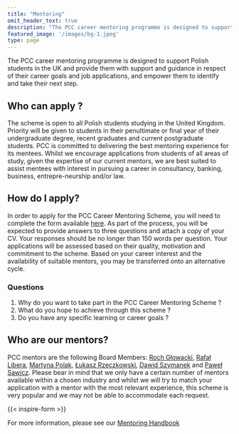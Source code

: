 ```yaml
---
title: "Mentoring"
omit_header_text: true
description: "The PCC career mentoring programme is designed to support Polish students in the UK and provide them with support and guidance in respect of their career goals and job applications, and empower them to identify and take their next step. "
featured_image: '/images/bg-1.jpeg'
type: page
---
```


The PCC career mentoring programme is designed to support Polish students in the UK and provide them with support and guidance in respect of their career goals and job applications, and empower them to identify and take their next step. 

## Who can apply ?

The scheme is open to all Polish students studying in the United Kingdom. Priority will be given to students in their penultimate or final year of their undergraduate degree, recent graduates and current postgraduate students. PCC is committed to delivering the best mentoring experience for its mentees. Whilst we encourage applications from students of all areas of study, given the expertise of our current mentors, we are best suited to assist mentees with interest in pursuing a career in consultancy, banking, business, entrepre-neurship and/or law.

## How do I apply?

In order to apply for the PCC Career Mentoring Scheme, you will need to complete the form available [here](https://pawelsawicz.typeform.com/to/jlizIi). As part of the process, you will be expected to provide answers to three questions and attach a copy of your CV. Your responses should be no longer than 150 words per question. Your applications will be assessed based on their quality, motivation and commitment to the scheme. Based on your career interest and the availability of suitable mentors, you may be transferred onto an alternative cycle.

### Questions

1. Why do you want to take part in the PCC Career Mentoring Scheme ?
2. What do you hope to achieve through this scheme ? 
3. Do you have any specific learning or career goals ?

## Who are our mentors?

PCC mentors are the following Board Members: [Roch Głowacki](https://www.linkedin.com/in/roch-glowacki/), [Rafał Libera](https://www.linkedin.com/in/rafal-libera-a207b52/), [Martyna Polak](https://www.linkedin.com/in/martynapolak/), [Łukasz Rzeczkowski](https://www.linkedin.com/in/lukasz-rzeczkowski/), [Dawid Szymanek](https://www.linkedin.com/in/dawid-szymanek/) and [Paweł Sawicz](https://www.linkedin.com/in/pawel-sawicz-6171a051/). Please bear in mind that we only have a certain number of mentors available within a chosen industry and whilst we will try to match your application with a mentor with the most relevant experience, this scheme is very popular and we may not be able to accommodate each request.

{{< inspire-form >}}

For more information, please see our [Mentoring Handbook](/PCC-Career.pdf)